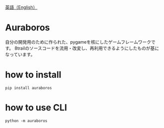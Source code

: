 [英語（English）](./README.md)
# Auraboros
自分の開発用のために作られた、pygameを核にしたゲームフレームワークです。
8trailのソースコードを流用・改変し、再利用できるようにしたものが基になっています。

# how to install
```
pip install auraboros
```

# how to use CLI
```
python -m auraboros 
```